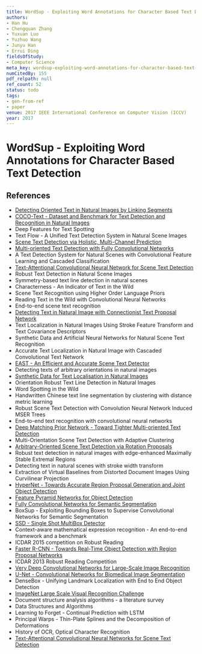 ```yaml
---
title: WordSup - Exploiting Word Annotations for Character Based Text Detection
authors:
- Han Hu
- Chengquan Zhang
- Yuxuan Luo
- Yuzhuo Wang
- Junyu Han
- Errui Ding
fieldsOfStudy:
- Computer Science
meta_key: wordsup-exploiting-word-annotations-for-character-based-text-detection
numCitedBy: 155
pdf_relpath: null
ref_count: 52
status: todo
tags:
- gen-from-ref
- paper
venue: 2017 IEEE International Conference on Computer Vision (ICCV)
year: 2017
---
```


# WordSup - Exploiting Word Annotations for Character Based Text Detection

## References

- [Detecting Oriented Text in Natural Images by Linking Segments](./detecting-oriented-text-in-natural-images-by-linking-segments.md)
- [COCO-Text - Dataset and Benchmark for Text Detection and Recognition in Natural Images](./coco-text-dataset-and-benchmark-for-text-detection-and-recognition-in-natural-images.md)
- Deep Features for Text Spotting
- Text Flow - A Unified Text Detection System in Natural Scene Images
- [Scene Text Detection via Holistic, Multi-Channel Prediction](./scene-text-detection-via-holistic-multi-channel-prediction.md)
- [Multi-oriented Text Detection with Fully Convolutional Networks](./multi-oriented-text-detection-with-fully-convolutional-networks.md)
- A Text Detection System for Natural Scenes with Convolutional Feature Learning and Cascaded Classification
- [Text-Attentional Convolutional Neural Network for Scene Text Detection](./text-attentional-convolutional-neural-network-for-scene-text-detection.md)
- Robust Text Detection in Natural Scene Images
- Symmetry-based text line detection in natural scenes
- Characterness - An Indicator of Text in the Wild
- Scene Text Recognition using Higher Order Language Priors
- Reading Text in the Wild with Convolutional Neural Networks
- End-to-end scene text recognition
- [Detecting Text in Natural Image with Connectionist Text Proposal Network](./detecting-text-in-natural-image-with-connectionist-text-proposal-network.md)
- Text Localization in Natural Images Using Stroke Feature Transform and Text Covariance Descriptors
- Synthetic Data and Artificial Neural Networks for Natural Scene Text Recognition
- Accurate Text Localization in Natural Image with Cascaded Convolutional Text Network
- [EAST - An Efficient and Accurate Scene Text Detector](./east-an-efficient-and-accurate-scene-text-detector.md)
- Detecting texts of arbitrary orientations in natural images
- [Synthetic Data for Text Localisation in Natural Images](./synthetic-data-for-text-localisation-in-natural-images.md)
- Orientation Robust Text Line Detection in Natural Images
- Word Spotting in the Wild
- Handwritten Chinese text line segmentation by clustering with distance metric learning
- Robust Scene Text Detection with Convolution Neural Network Induced MSER Trees
- End-to-end text recognition with convolutional neural networks
- [Deep Matching Prior Network - Toward Tighter Multi-oriented Text Detection](./deep-matching-prior-network-toward-tighter-multi-oriented-text-detection.md)
- Multi-Orientation Scene Text Detection with Adaptive Clustering
- [Arbitrary-Oriented Scene Text Detection via Rotation Proposals](./arbitrary-oriented-scene-text-detection-via-rotation-proposals.md)
- Robust text detection in natural images with edge-enhanced Maximally Stable Extremal Regions
- Detecting text in natural scenes with stroke width transform
- Extraction of Virtual Baselines from Distorted Document Images Using Curvilinear Projection
- [HyperNet - Towards Accurate Region Proposal Generation and Joint Object Detection](./hypernet-towards-accurate-region-proposal-generation-and-joint-object-detection.md)
- [Feature Pyramid Networks for Object Detection](./feature-pyramid-networks-for-object-detection.md)
- [Fully Convolutional Networks for Semantic Segmentation](./fully-convolutional-networks-for-semantic-segmentation.md)
- BoxSup - Exploiting Bounding Boxes to Supervise Convolutional Networks for Semantic Segmentation
- [SSD - Single Shot MultiBox Detector](./ssd-single-shot-multibox-detector.md)
- Context-aware mathematical expression recognition - An end-to-end framework and a benchmark
- ICDAR 2015 competition on Robust Reading
- [Faster R-CNN - Towards Real-Time Object Detection with Region Proposal Networks](./faster-r-cnn-towards-real-time-object-detection-with-region-proposal-networks.md)
- ICDAR 2013 Robust Reading Competition
- [Very Deep Convolutional Networks for Large-Scale Image Recognition](./very-deep-convolutional-networks-for-large-scale-image-recognition.md)
- [U-Net - Convolutional Networks for Biomedical Image Segmentation](./u-net-convolutional-networks-for-biomedical-image-segmentation.md)
- DenseBox - Unifying Landmark Localization with End to End Object Detection
- [ImageNet Large Scale Visual Recognition Challenge](./imagenet-large-scale-visual-recognition-challenge.md)
- Document structure analysis algorithms - a literature survey
- Data Structures and Algorithms
- Learning to Forget - Continual Prediction with LSTM
- Principal Warps - Thin-Plate Splines and the Decomposition of Deformations
- History of OCR, Optical Character Recognition
- [Text-Attentional Convolutional Neural Networks for Scene Text Detection](./text-attentional-convolutional-neural-networks-for-scene-text-detection.md)
